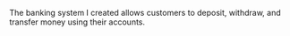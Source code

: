The banking system I created allows customers to deposit, withdraw, and transfer money using their accounts.
